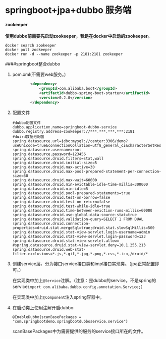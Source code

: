 # springboot+jpa+dubbo 服务端

#### zookeeper

**使用dubbo前需要先启动zookeeper，我是在docker中启动的zookeeper。**

```shell
docker search zookeeper
docker pull zookeeper
docker run -d --name zookeeper -p 2181:2181 zookeeper
```



####springboot整合dubbo

1. pom.xml(不需要web服务。)

   ```xml
           <dependency>
               <groupId>com.alibaba.boot</groupId>
               <artifactId>dubbo-spring-boot-starter</artifactId>
               <version>0.2.0</version>
           </dependency>
   ```

2. 配置文件

   ```properties
   #dubbo配置文件
   dubbo.application.name=springboot-dubbo-service
   dubbo.registry.address=zookeeper://***.***.***.***:2181
   #duird数据池配置
   spring.datasource.url=jdbc:mysql://center:3306/demo?useUnicode=true&connectionCollation=utf8_general_ci&characterSetResults=utf8&zeroDateTimeBehavior=convertToNull
   spring.datasource.username=root
   spring.datasource.password=123456
   spring.datasource.druid.filters=stat,wall
   spring.datasource.druid.initial-size=5
   spring.datasource.druid.max-active=30
   spring.datasource.druid.max-pool-prepared-statement-per-connection-size=50
   spring.datasource.druid.max-wait=60000
   spring.datasource.druid.min-evictable-idle-time-millis=300000
   spring.datasource.druid.min-idle=5
   spring.datasource.druid.pool-prepared-statements=true
   spring.datasource.druid.test-on-borrow=false
   spring.datasource.druid.test-on-return=false
   spring.datasource.druid.test-while-idle=true
   spring.datasource.druid.time-between-eviction-runs-millis=60000
   spring.datasource.druid.use-global-data-source-stat=true
   spring.datasource.druid.validation-query=SELECT 1 FROM DUAL
   spring.datasource.druid.connection-properties=druid.stat.mergeSql=true;druid.stat.slowSqlMillis=500
   spring.datasource.druid.stat-view-servlet.login-username=admin
   spring.datasource.druid.stat-view-servlet.login-password=123
   spring.datasource.druid.stat-view-servlet.allow=
   #spring.datasource.druid.stat-view-servlet.deny=10.1.255.213
   spring.datasource.druid.web-stat-filter.exclusions=*.js,*.gif,*.jpg,*.png,*.css,*.ico,/druid/*
   ```

3. 创建service层。分为接口service接口类和impl接口实现类。（jpa正常配置即可。）

   在实现类中加上`@Service`注解。（注意：是dubbo的service，不是spring的service`import com.alibaba.dubbo.config.annotation.Service;`）

   在实现类中加上`@Component`注入spring容器中。

4. 在启动类上使用注解开启dubbo

   `@EnableDubbo(scanBasePackages = "com.springbootdemo.springbootdubboservice.service")`

   scanBasePackages中为需要提供的服务的service接口所在的文件。